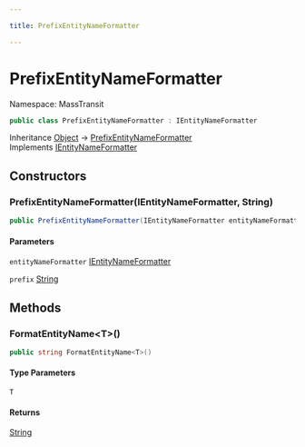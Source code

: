 ```yaml
---

title: PrefixEntityNameFormatter

---
```


# PrefixEntityNameFormatter

Namespace: MassTransit

```csharp
public class PrefixEntityNameFormatter : IEntityNameFormatter
```

Inheritance [Object](https://learn.microsoft.com/en-us/dotnet/api/system.object) → [PrefixEntityNameFormatter](../masstransit/prefixentitynameformatter)<br/>
Implements [IEntityNameFormatter](../masstransit/ientitynameformatter)

## Constructors

### **PrefixEntityNameFormatter(IEntityNameFormatter, String)**

```csharp
public PrefixEntityNameFormatter(IEntityNameFormatter entityNameFormatter, string prefix)
```

#### Parameters

`entityNameFormatter` [IEntityNameFormatter](../masstransit/ientitynameformatter)<br/>

`prefix` [String](https://learn.microsoft.com/en-us/dotnet/api/system.string)<br/>

## Methods

### **FormatEntityName\<T\>()**

```csharp
public string FormatEntityName<T>()
```

#### Type Parameters

`T`<br/>

#### Returns

[String](https://learn.microsoft.com/en-us/dotnet/api/system.string)<br/>
